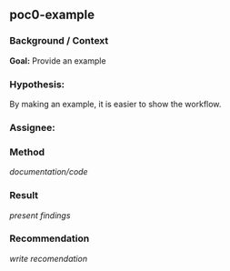 ## poc0-example

### Background / Context
**Goal:** Provide an example 

### Hypothesis:
By making an example, it is easier to show the workflow.

### Assignee: 

### Method
*documentation/code*

### Result
*present findings*

### Recommendation
*write recomendation*
